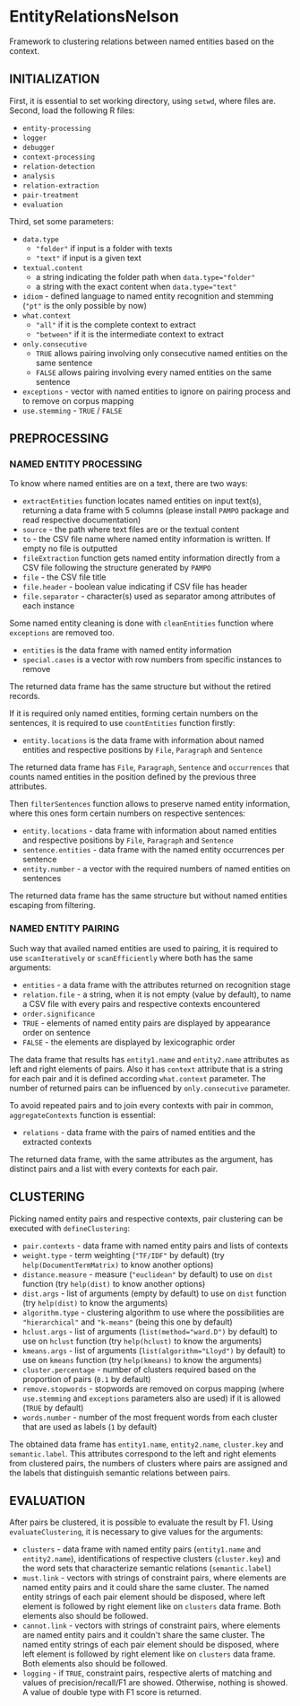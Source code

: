 # EntityRelationsNelson
Framework to clustering relations between named entities based on the context.

## INITIALIZATION

First, it is essential to set working directory, using `setwd`, where files are.
Second, load the following R files:
* `entity-processing`
* `logger`
* `debugger`
* `context-processing`
* `relation-detection`
* `analysis`
* `relation-extraction`
* `pair-treatment`
* `evaluation`

Third, set some parameters:
* `data.type`
  * `"folder"` if input is a folder with texts
  * `"text"` if input is a given text
* `textual.content`
  * a string indicating the folder path when `data.type="folder"`
  * a string with the exact content when `data.type="text"`
* `idiom` - defined language to named entity recognition and stemming (`"pt"` is the only possible by now)
* `what.context`
  * `"all"` if it is the complete context to extract
  * `"between"` if it is the intermediate context to extract
* `only.consecutive`
  * `TRUE` allows pairing involving only consecutive named entities on the same sentence
  * `FALSE` allows pairing involving every named entities on the same sentence
* `exceptions` - vector with named entities to ignore on pairing process and to remove on corpus mapping 
* `use.stemming` - `TRUE` / `FALSE`



## PREPROCESSING

### NAMED ENTITY PROCESSING

To know where named entities are on a text, there are two ways:
* `extractEntities` function locates named entities on input text(s), returning a data frame with 5 columns (please install `PAMPO` package and read respective documentation)
 * `source` - the path where text files are or the textual content
 * `to` - the CSV file name where named entity information is written. If empty no file is outputted
* `fileExtraction` function gets named entity information directly from a CSV file following the structure generated by `PAMPO`
 * `file` - the CSV file title
 * `file.header` - boolean value indicating if CSV file has header
 * `file.separator` - character(s) used as separator among attributes of each instance

Some named entity cleaning is done with `cleanEntities` function where `exceptions` are removed too.
* `entities` is the data frame with named entity information
* `special.cases` is a vector with row numbers from specific instances to remove

The returned data frame has the same structure but without the retired records.


If it is required only named entities, forming certain numbers on the sentences, it is required to use `countEntities` function firstly:
* `entity.locations` is the data frame with information about named entities and respective positions by `File`, `Paragraph` and `Sentence`

The returned data frame has `File`, `Paragraph`, `Sentence` and `occurrences` that counts named entities in the position defined by the previous three attributes.


Then `filterSentences` function allows to preserve named entity information, where this ones form certain numbers on respective sentences:
* `entity.locations` - data frame with information about named entities and respective positions by `File`, `Paragraph` and `Sentence`
* `sentence.entities` - data frame with the named entity occurrences per sentence 
* `entity.number` - a vector with the required numbers of named entities on sentences

The returned data frame has the same structure but without named entities escaping from filtering.

### NAMED ENTITY PAIRING

Such way that availed named entities are used to pairing, it is required to use `scanIteratively` or `scanEfficiently` where both has the same arguments:
* `entities` - a data frame with the attributes returned on recognition stage
* `relation.file` - a string, when it is not empty (value by default), to name a CSV file with every pairs and respective contexts encountered
* `order.significance`
 * `TRUE` - elements of named entity pairs are displayed by appearance order on sentence
 * `FALSE` - the elements are displayed by lexicographic order
 
The data frame that results has `entity1.name` and `entity2.name` attributes as left and right elements of pairs. Also it has `context` attribute that is a string for each pair and it is defined according `what.context` parameter. The number of returned pairs can be influenced by `only.consecutive` parameter.

To avoid repeated pairs and to join every contexts with pair in common, `aggregateContexts` function is essential:
* `relations` - data frame with the pairs of named entities and the extracted contexts

The returned data frame, with the same attributes as the argument, has distinct pairs and a list with every contexts for each pair.



## CLUSTERING

Picking named entity pairs and respective contexts, pair clustering can be executed with `defineClustering`:
* `pair.contexts` - data frame with named entity pairs and lists of contexts
* `weight.type` - term weighting (`"TF/IDF"` by default) (try `help(DocumentTermMatrix)` to know another options)
* `distance.measure` - measure (`"euclidean"` by default) to use on `dist` function (try `help(dist)` to know another options)
* `dist.args` - list of arguments (empty by default) to use on `dist` function (try `help(dist)` to know the arguments)
* `algorithm.type` - clustering algorithm to use where the possibilities are `"hierarchical"` and `"k-means"` (being this one by default)
* `hclust.args` - list of arguments (`list(method="ward.D")` by default) to use on `hclust` function (try `help(hclust)` to know the arguments)
* `kmeans.args` - list of arguments (`list(algorithm="Lloyd")` by default) to use on `kmeans` function (try `help(kmeans)` to know the arguments)
* `cluster.percentage` - number of clusters required based on the proportion of pairs (`0.1` by default)
* `remove.stopwords` - stopwords are removed on corpus mapping (where `use.stemming` and `exceptions` parameters also are used) if it is allowed (`TRUE` by default) 
* `words.number` - number of the most frequent words from each cluster that are used as labels (`1` by default)

The obtained data frame has `entity1.name`, `entity2.name`, `cluster.key` and `semantic.label`. This attributes correspond to the left and right elements from clustered pairs, the numbers of clusters where pairs are assigned and the labels that distinguish semantic relations between pairs.



## EVALUATION

After pairs be clustered, it is possible to evaluate the result by F1. Using `evaluateClustering`, it is necessary to give values for the arguments:
* `clusters` - data frame with named entity pairs (`entity1.name` and `entity2.name`), identifications of respective clusters (`cluster.key`) and the word sets that characterize semantic relations (`semantic.label`)
* `must.link` - vectors with strings of constraint pairs, where elements are named entity pairs and it could share the same cluster. The named entity strings of each pair element should be disposed, where left element is followed by right element like on `clusters` data frame. Both elements also should be followed.
* `cannot.link` - vectors with strings of constraint pairs, where elements are named entity pairs and it couldn't share the same cluster. The named entity strings of each pair element should be disposed, where left element is followed by right element like on `clusters` data frame. Both elements also should be followed.
* `logging` - if `TRUE`, constraint pairs, respective alerts of matching and values of precision/recall/F1 are showed. Otherwise, nothing is showed.
A value of double type with F1 score is returned.

